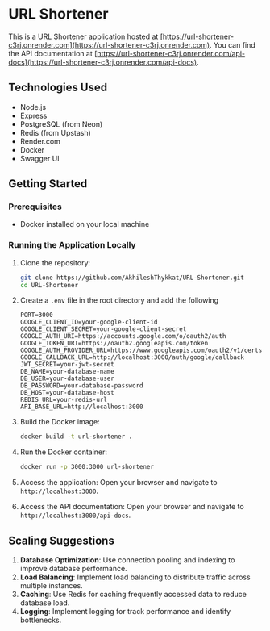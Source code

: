 # URL Shortener

This is a URL Shortener application hosted at [https://url-shortener-c3rj.onrender.com](https://url-shortener-c3rj.onrender.com). You can find the API documentation at [https://url-shortener-c3rj.onrender.com/api-docs](https://url-shortener-c3rj.onrender.com/api-docs).

## Technologies Used

- Node.js
- Express
- PostgreSQL (from Neon)
- Redis (from Upstash)
- Render.com
- Docker
- Swagger UI

## Getting Started

### Prerequisites

- Docker installed on your local machine

### Running the Application Locally

1. Clone the repository:
    ```sh
    git clone https://github.com/AkhileshThykkat/URL-Shortener.git
    cd URL-Shortener
    ```
2. Create a `.env` file in the root directory and add the following
    ```env
    PORT=3000
    GOOGLE_CLIENT_ID=your-google-client-id
    GOOGLE_CLIENT_SECRET=your-google-client-secret
    GOOGLE_AUTH_URI=https://accounts.google.com/o/oauth2/auth
    GOOGLE_TOKEN_URI=https://oauth2.googleapis.com/token
    GOOGLE_AUTH_PROVIDER_URL=https://www.googleapis.com/oauth2/v1/certs
    GOOGLE_CALLBACK_URL=http://localhost:3000/auth/google/callback
    JWT_SECRET=your-jwt-secret
    DB_NAME=your-database-name
    DB_USER=your-database-user
    DB_PASSWORD=your-database-password
    DB_HOST=your-database-host
    REDIS_URL=your-redis-url
    API_BASE_URL=http://localhost:3000
    ```
3. Build the Docker image:
    ```sh
    docker build -t url-shortener .
    ```

4. Run the Docker container:
    ```sh
    docker run -p 3000:3000 url-shortener
    ```

5. Access the application:
    Open your browser and navigate to `http://localhost:3000`.

6. Access the API documentation:
    Open your browser and navigate to `http://localhost:3000/api-docs`.

## Scaling Suggestions

1. **Database Optimization**: Use connection pooling and indexing to improve database performance.
2. **Load Balancing**: Implement load balancing to distribute traffic across multiple instances.
3. **Caching**: Use Redis for caching frequently accessed data to reduce database load.
4. **Logging**: Implement logging for track performance and identify bottlenecks.
